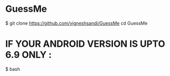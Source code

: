 # GuessMe
$ git clone https://github.com/vigneshsandi/GuessMe
cd GuessMe
# IF YOUR ANDROID VERSION IS UPTO 6.9 ONLY :
$ bash 
